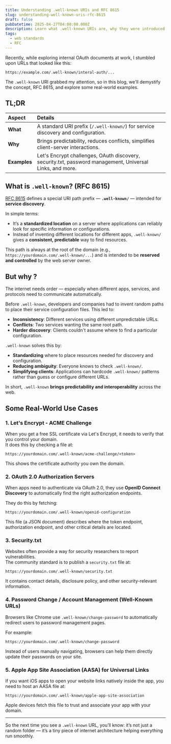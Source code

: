 ```yaml
---
title: Understanding .well-known URIs and RFC 8615
slug: understanding-well-known-uris-rfc-8615
draft: false
pubDatetime: 2025-04-27T04:00:00.000Z
description: Learn what .well-known URIs are, why they were introduced through RFC 8615, and explore real-world use cases like Let's Encrypt, OAuth discovery, and more.
tags:
  - web standards
  - RFC
---
```


Recently, while exploring internal OAuth documents at work, I stumbled upon URLs that looked like this:

```
https://example.com/.well-known/interal-auth/...
```

The `.well-known` URI grabbed my attention, so in this blog, we'll demystify the concept, RFC 8615, and explore some real-world examples.


## TL;DR

| Aspect | Details |
|:---|:---|
| **What** | A standard URI prefix (`/.well-known/`) for service discovery and configuration. |
| **Why** | Brings predictability, reduces conflicts, simplifies client-server interactions. |
| **Examples** | Let's Encrypt challenges, OAuth discovery, security.txt, password management, Universal Links, and more. |


## What is `.well-known`? (RFC 8615)

[RFC 8615](https://datatracker.ietf.org/doc/html/rfc8615) defines a special URI path prefix — **`.well-known/`** — intended for **service discovery**. 

In simple terms:
- It’s a **standardized location** on a server where applications can reliably look for specific information or configurations.
- Instead of inventing different locations for different apps, `.well-known/` gives a **consistent, predictable** way to find resources.

This path is always at the root of the domain (e.g., `https://yourdomain.com/.well-known/...`) and is intended to be **reserved and controlled** by the web server owner.

## But why ?

The internet needs order — especially when different apps, services, and protocols need to communicate automatically.

Before `.well-known`, developers and companies had to invent random paths to place their service configuration files. This led to:
- **Inconsistency**: Different services using different unpredictable URLs.
- **Conflicts**: Two services wanting the same root path.
- **Harder discovery**: Clients couldn't assume where to find a particular configuration.

`.well-known` solves this by:
- **Standardizing** where to place resources needed for discovery and configuration.
- **Reducing ambiguity**: Everyone knows to check `.well-known/`.
- **Simplifying clients**: Applications can hardcode `.well-known/` patterns rather than guess or configure different URLs.

In short, `.well-known` **brings predictability and interoperability** across the web.


## Some Real-World Use Cases

### 1. **Let's Encrypt - ACME Challenge**
When you get a free SSL certificate via Let's Encrypt, it needs to verify that you control your domain.  
It does this by checking a file at:

```
https://yourdomain.com/.well-known/acme-challenge/<token>
```

This shows the certificate authority you own the domain.



### 2. **OAuth 2.0 Authorization Servers**
When apps need to authenticate via OAuth 2.0, they use **OpenID Connect Discovery** to automatically find the right authorization endpoints.

They do this by fetching:

```
https://yourdomain.com/.well-known/openid-configuration
```

This file (a JSON document) describes where the token endpoint, authorization endpoint, and other critical details are located.



### 3. **Security.txt**
Websites often provide a way for security researchers to report vulnerabilities.  
The community standard is to publish a `security.txt` file at:

```
https://yourdomain.com/.well-known/security.txt
```

It contains contact details, disclosure policy, and other security-relevant information.



### 4. **Password Change / Account Management (Well-Known URLs)**
Browsers like Chrome use `.well-known/change-password` to automatically redirect users to password management pages.

For example:

```
https://yourdomain.com/.well-known/change-password
```

Instead of users manually navigating, browsers can help them directly update their passwords on your site.



### 5. **Apple App Site Association (AASA) for Universal Links**
If you want iOS apps to open your website links natively inside the app, you need to host an AASA file at:

```
https://yourdomain.com/.well-known/apple-app-site-association
```

Apple devices fetch this file to trust and associate your app with your domain.

---

So the next time you see a `.well-known` URL, you’ll know: it’s not just a random folder — it’s a tiny piece of internet architecture helping everything run smoothly.